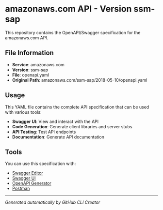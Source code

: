 # amazonaws.com API - Version ssm-sap

This repository contains the OpenAPI/Swagger specification for the amazonaws.com API.

## File Information

- **Service**: amazonaws.com
- **Version**: ssm-sap
- **File**: openapi.yaml
- **Original Path**: amazonaws.com/ssm-sap/2018-05-10/openapi.yaml

## Usage

This YAML file contains the complete API specification that can be used with various tools:

- **Swagger UI**: View and interact with the API
- **Code Generation**: Generate client libraries and server stubs
- **API Testing**: Test API endpoints
- **Documentation**: Generate API documentation

## Tools

You can use this specification with:

- [Swagger Editor](https://editor.swagger.io/)
- [Swagger UI](https://swagger.io/tools/swagger-ui/)
- [OpenAPI Generator](https://openapi-generator.tech/)
- [Postman](https://www.postman.com/)

---

*Generated automatically by GitHub CLI Creator*
